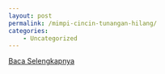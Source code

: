 ```yaml
---
layout: post
permalink: /mimpi-cincin-tunangan-hilang/
categories:
    - Uncategorized
---
```


[Baca Selengkapnya](/02)